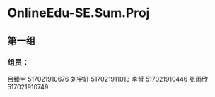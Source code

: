 # OnlineEdu-SE.Sum.Proj
## 第一组
### 组员：
吕臻宇 517021910676 
刘宇轩 517021911013 
李哲   517021910446 
张雨欣 517021910749 
